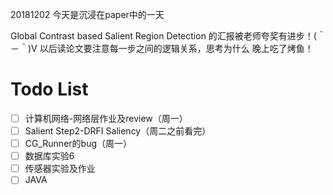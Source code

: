 20181202
今天是沉浸在paper中的一天

Global Contrast based Salient Region Detection 的汇报被老师夸奖有进步！(＾－＾)V
以后读论文要注意每一步之间的逻辑关系，思考为什么
晚上吃了烤鱼！

# Todo List
  - [ ] 计算机网络-网络层作业及review（周一）
  - [ ] Salient Step2-DRFI Saliency（周二之前看完）
  - [ ] CG_Runner的bug（周一）
  - [ ] 数据库实验6
  - [ ] 传感器实验及作业
  - [ ] JAVA